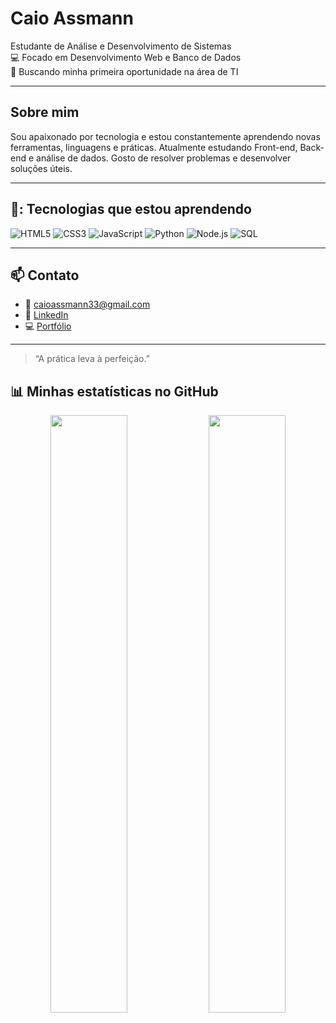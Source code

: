 #  Caio Assmann

 Estudante de Análise e Desenvolvimento de Sistemas  
💻 Focado em Desenvolvimento Web e Banco de Dados  
🚀 Buscando minha primeira oportunidade na área de TI

---

##  Sobre mim

Sou apaixonado por tecnologia e estou constantemente aprendendo novas ferramentas, linguagens e práticas. Atualmente estudando Front-end, Back-end e análise de dados. Gosto de resolver problemas e desenvolver soluções úteis.

---

## 🤍: Tecnologias que estou aprendendo

![HTML5](https://img.shields.io/badge/HTML5-E34F26?style=for-the-badge&logo=html5&logoColor=white)
![CSS3](https://img.shields.io/badge/CSS3-1572B6?style=for-the-badge&logo=css3&logoColor=white)
![JavaScript](https://img.shields.io/badge/JavaScript-F7DF1E?style=for-the-badge&logo=javascript&logoColor=black)
![Python](https://img.shields.io/badge/Python-3776AB?style=for-the-badge&logo=python&logoColor=white)
![Node.js](https://img.shields.io/badge/Node.js-339933?style=for-the-badge&logo=nodedotjs&logoColor=white)
![SQL](https://img.shields.io/badge/SQL-4479A1?style=for-the-badge&logo=postgresql&logoColor=white)

---

## 📫 Contato

- 📧 caioassmann33@gmail.com  
- 💼 [LinkedIn](https://www.linkedin.com/in/seulinkedin)
- 💻 [Portfólio](https://caioassmann03.github.io/PORTIFOLIO/)

---

> “A prática leva à perfeição.”  

## 📊 Minhas estatísticas no GitHub

<div align="center">
   <img src="https://github-readme-stats.vercel.app/api/top-langs/?username=caioassmann03&layout=compact&theme=dark" width="49.5%"/>
   <img src="https://github-readme-stats.vercel.app/api?username=caioassmann03&show_icons=true&theme=dark&count_private=true" width="49.5%"/>

</div>


<!--
**CaioAssmann03/caioassmann03** is a ✨ _special_ ✨ repository because its `README.md` (this file) appears on your GitHub profile.

Here are some ideas to get you started:

- 🔭 I’m currently working on ...
- 🌱 I’m currently learning ...
- 👯 I’m looking to collaborate on ...
- 🤔 I’m looking for help with ...
- 💬 Ask me about ...
- 📫 How to reach me: ...
- 😄 Pronouns: ...
- ⚡ Fun fact: ...
-->

